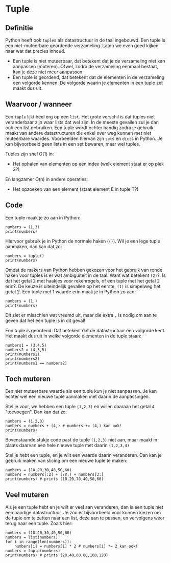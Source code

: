 # Tuple

## Definitie
Python heeft ook `tuple`s als datastructuur in de taal ingebouwd. Een tuple is een niet-muteerbare geordende verzameling.  Laten we even goed kijken naar wat dat precies inhoud.

- Een tuple is niet muteerbaar, dat betekent dat je de verzameling niet kan aanpassen (muteren). Ofwel, zodra de verzameling eenmaal bestaat, kan je deze niet meer aanpassen.
- Een tuple is geordend, dat betekent dat de elementen in de verzameling een volgorde kennen. De volgorde waarin je elementen in een tuple zet maakt dus uit.

## Waarvoor / wanneer
Een `tuple` lijkt heel erg op een `list`. Het grote verschil is dat tuples niet veranderbaar zijn waar lists dat wel zijn. In de meeste gevallen zul je dan ook een list gebruiken. Een tuple wordt echter handig zodra je gebruik maakt van andere datastructuren die enkel over weg kunnen met niet muteerbare waardes. Voorbeelden hiervan zijn `set`s en `dict`s in Python. Je kan bijvoorbeeld geen lists in een set bewaren, maar wel tuples.

Tuples zijn snel O(1) in:

- Het ophalen van elementen op een index (welk element staat er op plek 3?)

En langzamer O(n) in andere operaties:

- Het opzoeken van een element (staat element E in tuple T?)

## Code
Een tuple maak je zo aan in Python:

    numbers = (1,3)
    print(numbers)

Hiervoor gebruik je in Python de normale haken (`()`). Wil je een lege tuple aanmaken, dan kan dat zo:

    numbers = tuple()
    print(numbers)

Omdat de makers van Python hebben gekozen voor het gebruik van ronde haken voor tuples is er wat ambiguïteit in de taal. Want wat betekent `(2)`?. Is dat het getal 2 met haakjes voor rekenregels, of een tuple met het getal 2 erin?. De keuze is uiteindelijk gevallen op het eerste, `(1)` is simpelweg het getal 2. Een tuple met 1 waarde erin maak je in Python zo aan:

    numbers = (1,)
    print(numbers)

Dit ziet er misschien wat vreemd uit, maar die extra `,` is nodig om aan te geven dat het een tuple is in dit geval!

Een tuple is geordend. Dat betekent dat de datastructuur een volgorde kent. Het maakt dus uit in welke volgorde elementen in de tuple staan:

    numbers1 = (3,4,5)
    numbers2 = (4,3,5)
    print(numbers1)
    print(numbers2)
    print(numbers1 == numbers2)

## Toch muteren
Een niet muteerbare waarde als een tuple kun je niet aanpassen. Je kan echter wel een nieuwe tuple aanmaken met daarin de aanpassingen.

Stel je voor, we hebben een tuple `(1,2,3)` en willen daaraan het getal `4` "toevoegen". Dan kan dat zo:

    numbers = (1,2,3)
    numbers = numbers + (4,) # numbers += (4,) kan ook!
    print(numbers)

Bovenstaande stukje code past de tuple `(1,2,3)` niet aan, maar maakt in plaats daarvan een hele nieuwe tuple met daarin `(1,2,3,4)`

Stel je hebt een tuple, en je wilt een waarde daarin veranderen. Dan kan je gebruik maken van slicing om een nieuwe tuple te maken:

    numbers = (10,20,30,40,50,60)
    numbers = numbers[:2] + (70,) + numbers[3:]
    print(numbers) # prints (10,20,70,40,50,60)

## Veel muteren
Als je een tuple hebt en je wilt er veel aan veranderen, dan is een tuple niet een handige datastructuur. Je zou er bijvoorbeeld voor kunnen kiezen om de tuple om te zetten naar een list, deze aan te passen, en vervolgens weer terug naar een tuple. Zoals hier:

    numbers = (10,20,30,40,50,60)
    numbers = list(numbers)
    for i in range(len(numbers)):
        numbers[i] = numbers[i] * 2 # numbers[i] *= 2 kan ook!
    numbers = tuple(numbers)
    print(numbers) # prints (20,40,60,80,100,120)
